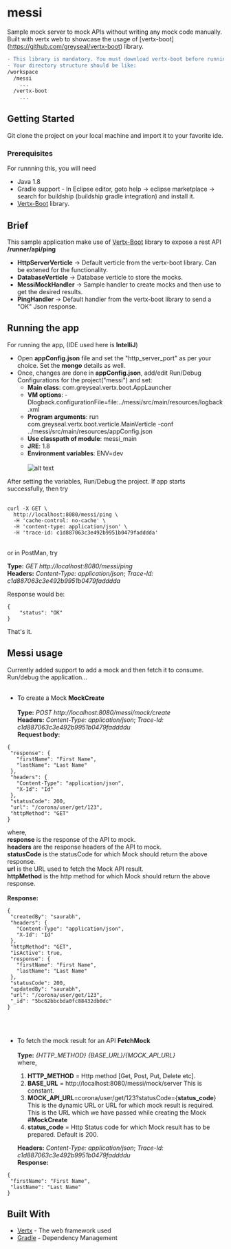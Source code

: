 # messi
Sample mock server to mock APIs without writing any mock code manually. Built with vertx web to showcase the usage of [vertx-boot]
(https://github.com/greyseal/vertx-boot) library. 
```diff
- This library is mandatory. You must download vertx-boot before running messi.
- Your directory structure should be like: 
/workspace
  /messi
    ...
  /vertx-boot
    ...
```

## Getting Started

Git clone the project on your local machine and import it to your favorite ide.

### Prerequisites

For runnning this, you will need
- Java 1.8
- Gradle support - In Eclipse editor, goto help -> eclipse marketplace -> search for buildship (buildship gradle integration) and install it.
- [Vertx-Boot](https://github.com/greyseal/vertx-boot) library. 

## Brief
This sample application make use of [Vertx-Boot](https://github.com/greyseal/vertx-boot) library to expose a rest API **/runner/api/ping**
- **HttpServerVerticle**       -> Default verticle from the vertx-boot library. Can be extened for the functionality.
- **DatabaseVerticle**         -> Database verticle to store the mocks.
- **MessiMockHandler**         -> Sample handler to create mocks and then use to get the desired results.
- **PingHandler**              -> Default handler from the vertx-boot library to send a "OK" Json response.

## Running the app

For running the app, (IDE used here is **IntelliJ**)
- Open **appConfig.json** file and set the "http_server_port" as per your choice. Set the **mongo** details as well.
- Once, changes are done in **appConfig.json**, add/edit Run/Debug Configurations for the project("messi") and set:
  * **Main class**: com.greyseal.vertx.boot.AppLauncher
  * **VM options**: -Dlogback.configurationFile=file:../messi/src/main/resources/logback.xml
  * **Program arguments**: run com.greyseal.vertx.boot.verticle.MainVerticle -conf ../messi/src/main/resources/appConfig.json 
  * **Use classpath of module**: messi_main
  * **JRE**: 1.8
  * **Environment variables**: ENV=dev
 <br /><br />
 ![alt text](https://github.com/greyseal/messi/blob/master/src/main/resources/messi.png) <br />
 

After setting the variables, Run/Debug the project. If app starts successfully, then try <br /><br />
```
curl -X GET \
  http://localhost:8080/messi/ping \
  -H 'cache-control: no-cache' \
  -H 'content-type: application/json' \
  -H 'trace-id: c1d887063c3e492b9951b0479fadddda'
```
<br />
or in PostMan, try <br />

**Type:**  *GET http://localhost:8080/messi/ping* <br />
**Headers:**  *Content-Type: application/json*;  *Trace-Id: c1d887063c3e492b9951b0479fadddda* <br />

Response would be: <br />
```
{
    "status": "OK"
}
```
That's it.

## Messi usage
Currently added support to add a mock and then fetch it to consume. Run/debug the application...<br  /><br  />
* To create a Mock **MockCreate** <br /><br />
**Type:** *POST http://localhost:8080/messi/mock/create* <br />
**Headers:** *Content-Type: application/json*;  *Trace-Id: c1d887063c3e492b9951b0479faddddu* <br />
**Request body:**
 ```
 {
  "response": {
    "firstName": "First Name",
    "lastName": "Last Name"
  },
  "headers": {
    "Content-Type": "application/json",
    "X-Id": "Id"
  },
  "statusCode": 200,
  "url": "/corona/user/get/123",
  "httpMethod": "GET"
}
 ```
 where, <br />
 **response** is the response of the API to mock. <br />
 **headers** are the response headers of the API to mock. <br />
 **statusCode** is the statusCode for which Mock should return the above response. <br />
 **url** is the URL used to fetch the Mock API result. <br />
 **httpMethod** is the http method for which Mock should return the above response. <br /> <br />
 **Response:**
 ```
{
  "createdBy": "saurabh",
  "headers": {
    "Content-Type": "application/json",
    "X-Id": "Id"
  },
  "httpMethod": "GET",
  "isActive": true,
  "response": {
    "firstName": "First Name",
    "lastName": "Last Name"
  },
  "statusCode": 200,
  "updatedBy": "saurabh",
  "url": "/corona/user/get/123",
  "_id": "5bc62bbcbda0fc88432db0dc"
}
 ```
<br /> <br />
* To fetch the mock result for an API **FetchMock** <br /><br />
**Type:** *{HTTP_METHOD} {BASE_URL}/{MOCK_API_URL}* <br />
where, <br />
  1. **HTTP_METHOD** = Http method [Get, Post, Put, Delete etc]. <br />
  1. **BASE_URL** = http://localhost:8080/messi/mock/server This is constant.<br />
  2. **MOCK_API_URL**=corona/user/get/123?statusCode={**status_code**} This is the dynamic URL or URL for which mock result is required. This is the URL which we have passed while creating the Mock #**MockCreate**  <br />
  3. **status_code** = Http Status code for which Mock result has to be prepared. Default is 200.<br />
  
  **Headers:** *Content-Type: application/json*;  *Trace-Id: c1d887063c3e492b9951b0479faddddu* <br />
 **Response:**
 ```
{
  "firstName": "First Name",
  "lastName": "Last Name"
}
 ```
## Built With

* [Vertx](http://vertx.io/) - The web framework used
* [Gradle](https://gradle.org/) - Dependency Management
